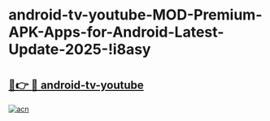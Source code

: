 # android-tv-youtube-MOD-Premium-APK-Apps-for-Android-Latest-Update-2025-!i8asy

# <h2><a href="https://mqz7aa.esa.edu.pl?title=android-tv-youtube&ref=i8asy">🔗👉 🔴 android-tv-youtube</a></h2>

[![acn](https://github.com/user-attachments/assets/0f9c940e-d8b0-45ae-aac7-cd30a18b3e1c)](https://mqz7aa.esa.edu.pl?title=android-tv-youtube&ref=i8asy)

